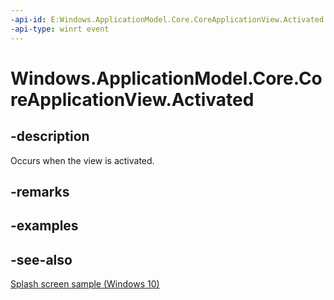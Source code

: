 ```yaml
---
-api-id: E:Windows.ApplicationModel.Core.CoreApplicationView.Activated
-api-type: winrt event
---
```


<!-- Event syntax
public event Windows.Foundation.TypedEventHandler Activated<Windows.ApplicationModel.Core.CoreApplicationView,  Windows.ApplicationModel.Activation.IActivatedEventArgs>
-->

# Windows.ApplicationModel.Core.CoreApplicationView.Activated

## -description
Occurs when the view is activated.

## -remarks

## -examples

## -see-also
[Splash screen sample (Windows 10)](http://go.microsoft.com/fwlink/p/?LinkId=620608)